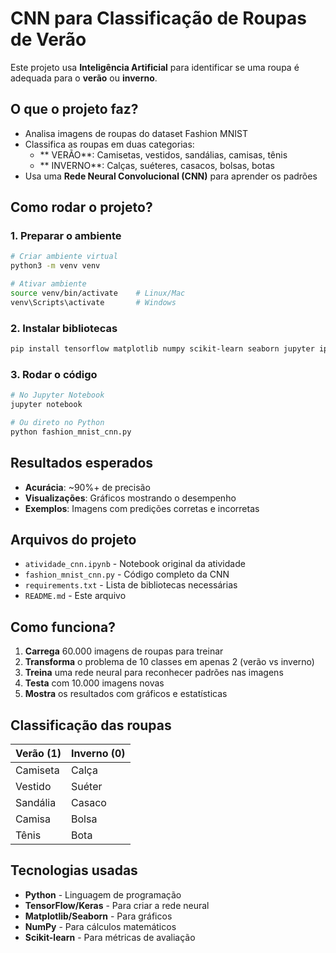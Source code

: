 # CNN para Classificação de Roupas de Verão

Este projeto usa **Inteligência Artificial** para identificar se uma roupa é adequada para o **verão** ou **inverno**.

## O que o projeto faz?

- Analisa imagens de roupas do dataset Fashion MNIST
- Classifica as roupas em duas categorias:
  - ** VERÃO**: Camisetas, vestidos, sandálias, camisas, tênis
  - ** INVERNO**: Calças, suéteres, casacos, bolsas, botas
- Usa uma **Rede Neural Convolucional (CNN)** para aprender os padrões

## Como rodar o projeto?

### 1. Preparar o ambiente
```bash
# Criar ambiente virtual
python3 -m venv venv

# Ativar ambiente
source venv/bin/activate    # Linux/Mac
venv\Scripts\activate       # Windows
```

### 2. Instalar bibliotecas
```bash
pip install tensorflow matplotlib numpy scikit-learn seaborn jupyter ipykernel
```

### 3. Rodar o código
```bash
# No Jupyter Notebook
jupyter notebook

# Ou direto no Python
python fashion_mnist_cnn.py
```

## Resultados esperados

- **Acurácia**: ~90%+ de precisão
- **Visualizações**: Gráficos mostrando o desempenho
- **Exemplos**: Imagens com predições corretas e incorretas

## Arquivos do projeto

- `atividade_cnn.ipynb` - Notebook original da atividade
- `fashion_mnist_cnn.py` - Código completo da CNN
- `requirements.txt` - Lista de bibliotecas necessárias
- `README.md` - Este arquivo

## Como funciona?

1. **Carrega** 60.000 imagens de roupas para treinar
2. **Transforma** o problema de 10 classes em apenas 2 (verão vs inverno)
3. **Treina** uma rede neural para reconhecer padrões nas imagens
4. **Testa** com 10.000 imagens novas
5. **Mostra** os resultados com gráficos e estatísticas

## Classificação das roupas

| Verão (1) | Inverno (0) |
|-----------|-------------|
| Camiseta | Calça |
| Vestido | Suéter |
| Sandália | Casaco |
| Camisa | Bolsa |
| Tênis | Bota |

## Tecnologias usadas

- **Python** - Linguagem de programação
- **TensorFlow/Keras** - Para criar a rede neural
- **Matplotlib/Seaborn** - Para gráficos
- **NumPy** - Para cálculos matemáticos
- **Scikit-learn** - Para métricas de avaliação
